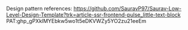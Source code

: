 Design pattern references:
https://github.com/SauravP97/Saurav-Low-Level-Design-Template?trk=article-ssr-frontend-pulse_little-text-block
PAT: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